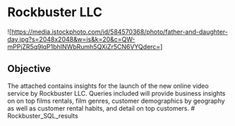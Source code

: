 # Rockbuster LLC
![https://media.istockphoto.com/id/584570368/photo/father-and-daughter-day.jpg?s=2048x2048&w=is&k=20&c=QW-mPPjZR5q9lqP1bhINWbRumh5QXiZr5CN6VYQderc=]

## Objective
The attached contains insights for the launch of the new online video service by Rockbuster LLC. Queries included will provide business insights on on top films rentals, film genres, customer demographics by geography as well as customer rental habits, and detail on top customers. # Rockbuster_SQL_results
